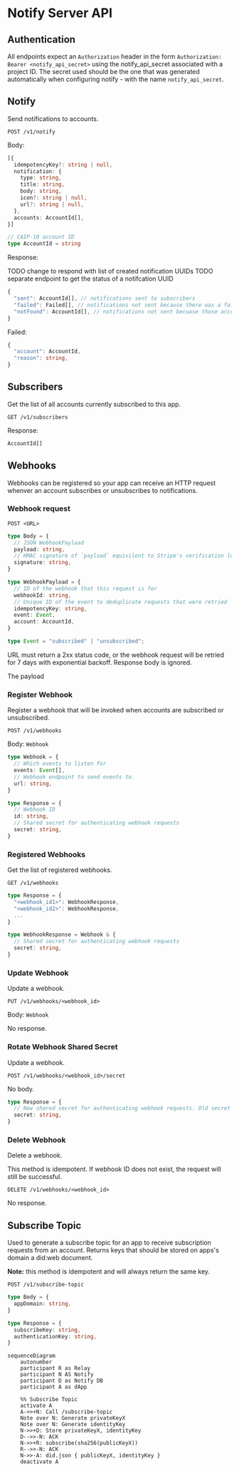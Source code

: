 # Notify Server API

## Authentication

All endpoints expect an `Authorization` header in the form `Authorization: Bearer <notify_api_secret>` using the notify_api_secret associated with a project ID. The secret used should be the one that was generated automatically when configuring notify - with the name `notify_api_secret`.

## Notify

Send notifications to accounts.

`POST /v1/notify`

Body:

```typescript
[{
  idempotencyKey?: string | null,
  notification: {
    type: string,
    title: string,
    body: string,
    icon?: string | null,
    url?: string | null,
  },
  accounts: AccountId[],
}]
```

```typescript
// CAIP-10 account ID
type AccountId = string
```

Response:

TODO change to respond with list of created notification UUIDs
TODO separate endpoint to get the status of a notifcation UUID

```typescript
{
  "sent": AccountId[], // notifications sent to subscribers
  "failed": Failed[], // notifications not sent because there was a failure in delivering
  "notFound": AccountId[], // notifications not sent becuase those accounts were not subscribers
}
```

Failed:

```typescript
{
  "account": AccountId,
  "reason": string,
}
```

## Subscribers 

Get the list of all accounts currently subscribed to this app.

`GET /v1/subscribers`

Response:

```typescript
AccountId[]
```

## Webhooks

Webhooks can be registered so your app can receive an HTTP request whenver an account subscribes or unsubscribes to notifications.

### Webhook request

`POST <URL>`

```typescript
type Body = {
  // JSON WebhookPayload
  payload: string,
  // HMAC signature of `payload` equivilent to Stripe's verification logic: https://stripe.com/docs/webhooks#verify-manually
  signature: string,
}

type WebhookPayload = {
  // ID of the webhook that this request is for
  webhookId: string,
  // Unique ID of the event to deduplicate requests that were retried
  idempotencyKey: string,
  event: Event,
  account: AccountId,
}

type Event = "subscribed" | "unsubscribed";
```

URL must return a 2xx status code, or the webhook request will be retried for 7 days with exponential backoff. Response body is ignored.

The payload 

### Register Webhook

Register a webhook that will be invoked when accounts are subscribed or unsubscribed.

`POST /v1/webhooks`

Body: `Webhook`

```typescript
type Webhook = {
  // Which events to listen for
  events: Event[],
  // Webhook endpoint to send events to.
  url: string,
}
```

```typescript
type Response = {
  // Webhook ID
  id: string,
  // Shared secret for authenticating webhook requests
  secret: string,
}
```

### Registered Webhooks

Get the list of registered webhooks.

`GET /v1/webhooks`

```typescript
type Response = {
  "<webhook_id1>": WebhookResponse,
  "<webhook_id2>": WebhookResponse,
  ...
}

type WebhookResponse = Webhook & {
  // Shared secret for authenticating webhook requests
  secret: string,
}
```

### Update Webhook

Update a webhook.

`PUT /v1/webhooks/<webhook_id>`

Body: `Webhook`

No response.

### Rotate Webhook Shared Secret

Update a webhook.

`POST /v1/webhooks/<webhook_id>/secret`

No body.

```typescript
type Response = {
  // New shared secret for authenticating webhook requests. Old secret will continue to sign webhooks for for 24 hours.
  secret: string,
}
```

### Delete Webhook

Delete a webhook.

This method is idempotent. If webhook ID does not exist, the request will still be successful.

`DELETE /v1/webhooks/<webhook_id>`

No response.

## Subscribe Topic

Used to generate a subscribe topic for an app to receive subscription requests from an account. Returns keys that should be stored on apps's domain a did:web document.

**Note:** this method is idempotent and will always return the same key.

`POST /v1/subscribe-topic`

```typescript
type Body = {
  appDomain: string,
}
``` 

```typescript
type Response = {
  subscribeKey: string,
  authenticationKey: string,
}
```

```mermaid
sequenceDiagram
    autonumber
    participant R as Relay
    participant N AS Notify
    participant D as Notify DB
    participant A as dApp

    %% Subscribe Topic
    activate A
    A->>+N: Call /subscribe-topic 
    Note over N: Generate privateKeyX
    Note over N: Generate identityKey
    N->>+D: Store privateKeyX, identityKey
    D-->>-N: ACK
    N->>+R: subscribe(sha256(publicKeyX))
    R-->>-N: ACK
    N->>-A: did.json { publicKeyX, identityKey }
    deactivate A
```
